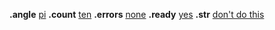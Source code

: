 **.angle** [](right) [pi](float "3.14")
**.count** [](right) [ten](int "10")
**.errors** [](right) [none](list "empty")
**.ready** [](right) [yes](boolean "true")
**.str** [](right) [don't do this](string "please")
